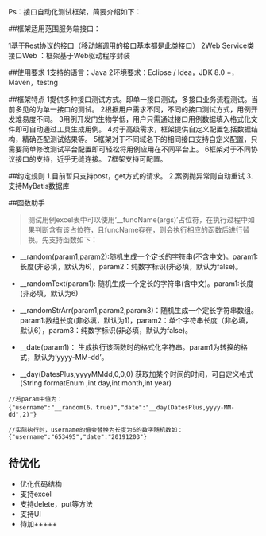 Ps：接口自动化测试框架，简要介绍如下：

##框架适用范围服务端接口：

1基于Rest协议的接口（移动端调用的接口基本都是此类接口）
2Web Service类接口Web ：框架基于Web驱动程序封装

##使用要求
1支持的语言：Java
2环境要求：Eclipse / Idea，JDK 8.0 +，Maven，testng 

##框架特点
1提供多种接口测试方式。即单一接口测试，多接口业务流程测试。当前多见的为单一接口的测试。
2根据用户需求不同，不同的接口测试方式，用例开发难易度不同。
3用例开发门生物学低，用户只需通过接口用例数据填入格式化文件即可自动通过工具生成用例。
4对于高级需求，框架提供自定义配置包括数据结构，精确匹配测试结果等。
5框架对于不同域名下的相同接口支持自定义配置，只需要简单修改测试平台配置即可轻松将用例应用在不同平台上。
6框架对于不同协议接口的支持，近乎无缝连接。
7框架支持可配置。

##约定规则
1.目前暂只支持post，get方式的请求。
2.案例抛异常则自动重试
3.支持MyBatis数据库


##函数助手
> 测试用例excel表中可以使用‘__funcName(args)’占位符，在执行过程中如果判断含有该占位符，且funcName存在，则会执行相应的函数后进行替换。先支持函数如下：

- __random(param1,param2):随机生成一个定长的字符串(不含中文)。param1:长度(非必填，默认为6)，param2：纯数字标识(非必填，默认为false)。
- __randomText(param1): 随机生成一个定长的字符串(含中文)。param1:长度(非必填，默认为6)
- __randomStrArr(param1,param2,param3)：随机生成一个定长字符串数组。param1:数组长度(非必填，默认为1)，param2：单个字符串长度（非必填，默认6），param3：纯数字标识(非必填，默认为false)。
- __date(param1)： 生成执行该函数时的格式化字符串。param1为转换的格式，默认为‘yyyy-MM-dd’。
 
- __day(DatesPlus,yyyyMMdd,0,0,0)   获取加某个时间的时间，可自定义格式   (String formatEnum ,int day,int month,int year)

```
//若param中值为：
{"username":"__random(6，true)","date":"__day(DatesPlus,yyyy-MM-dd",2)"}

//实际执行时，username的值会替换为长度为6的数字随机数如：
{"username":"653495","date":"20191203"}
```

## 待优化

- 优化代码结构
- 支持excel
- 支持delete，put等方法
- 支持UI
- 待加+++++

